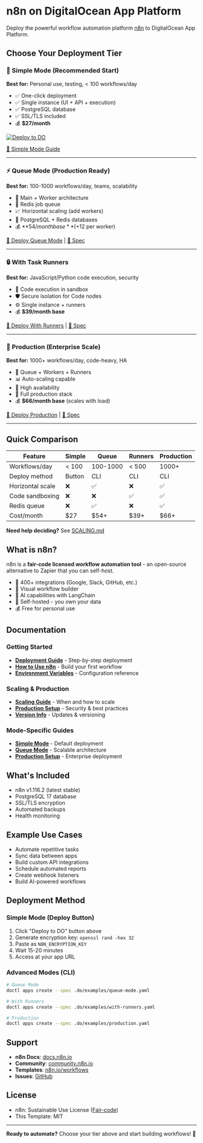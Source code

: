 # n8n on DigitalOcean App Platform

Deploy the powerful workflow automation platform [n8n](https://n8n.io) to DigitalOcean App Platform.

## Choose Your Deployment Tier

### 🚀 Simple Mode (Recommended Start)

**Best for:** Personal use, testing, < 100 workflows/day

- ✅ One-click deployment
- ✅ Single instance (UI + API + execution)
- ✅ PostgreSQL database
- ✅ SSL/TLS included
- 💰 **$27/month**

[![Deploy to DO](https://www.deploytodo.com/do-btn-blue.svg)](https://cloud.digitalocean.com/apps/new?repo=https://github.com/AppPlatform-Templates/n8n-appplatform/tree/main)

[📖 Simple Mode Guide](docs/SIMPLE-MODE.md)

---

### ⚡ Queue Mode (Production Ready)

**Best for:** 100-1000 workflows/day, teams, scalability

- 🔄 Main + Worker architecture  
- 🔴 Redis job queue
- 📈 Horizontal scaling (add workers)
- 💪 PostgreSQL + Redis databases
- 💰 **$54/month base** (+$12 per worker)

[📖 Deploy Queue Mode](docs/QUEUE-MODE.md) | [📄 Spec](.do/examples/queue-mode.yaml)

---

### 🔒 With Task Runners

**Best for:** JavaScript/Python code execution, security

- 🏃 Code execution in sandbox
- 🛡️ Secure isolation for Code nodes
- ⚙️ Single instance + runners
- 💰 **$39/month base**

[📖 Deploy With Runners](docs/WITH-RUNNERS.md) | [📄 Spec](.do/examples/with-runners.yaml)

---

### 🏢 Production (Enterprise Scale)

**Best for:** 1000+ workflows/day, code-heavy, HA

- 🎯 Queue + Workers + Runners
- 📊 Auto-scaling capable
- 🔄 High availability
- 💪 Full production stack
- 💰 **$66/month base** (scales with load)

[📖 Deploy Production](docs/PRODUCTION-SETUP.md) | [📄 Spec](.do/examples/production.yaml)

---

## Quick Comparison

| Feature | Simple | Queue | Runners | Production |
|---------|--------|-------|---------|------------|
| Workflows/day | < 100 | 100-1000 | < 500 | 1000+ |
| Deploy method | Button | CLI | CLI | CLI |
| Horizontal scale | ❌ | ✅ | ❌ | ✅ |
| Code sandboxing | ❌ | ❌ | ✅ | ✅ |
| Redis queue | ❌ | ✅ | ❌ | ✅ |
| Cost/month | $27 | $54+ | $39+ | $66+ |

**Need help deciding?** See [SCALING.md](SCALING.md)

## What is n8n?

n8n is a **fair-code licensed workflow automation tool** - an open-source alternative to Zapier that you can self-host.

- 🔌 400+ integrations (Google, Slack, GitHub, etc.)
- 🎨 Visual workflow builder
- 🤖 AI capabilities with LangChain
- 🔐 Self-hosted - you own your data
- 💰 Free for personal use

## Documentation

### Getting Started
- **[Deployment Guide](DEPLOY_TO_DO.md)** - Step-by-step deployment
- **[How to Use n8n](HOW_TO_USE_N8N.md)** - Build your first workflow
- **[Environment Variables](ENV_TEMPLATE.md)** - Configuration reference

### Scaling & Production
- **[Scaling Guide](SCALING.md)** - When and how to scale
- **[Production Setup](PRODUCTION.md)** - Security & best practices
- **[Version Info](VERSION.md)** - Updates & versioning

### Mode-Specific Guides
- **[Simple Mode](docs/SIMPLE-MODE.md)** - Default deployment
- **[Queue Mode](docs/QUEUE-MODE.md)** - Scalable architecture
- **[Production Setup](docs/PRODUCTION-SETUP.md)** - Enterprise deployment

## What's Included

- n8n v1.116.2 (latest stable)
- PostgreSQL 17 database
- SSL/TLS encryption
- Automated backups
- Health monitoring

## Example Use Cases

- Automate repetitive tasks
- Sync data between apps
- Build custom API integrations
- Schedule automated reports
- Create webhook listeners
- Build AI-powered workflows

## Deployment Method

### Simple Mode (Deploy Button)
1. Click "Deploy to DO" button above
2. Generate encryption key: `openssl rand -hex 32`
3. Paste as `N8N_ENCRYPTION_KEY`
4. Wait 15-20 minutes
5. Access at your app URL

### Advanced Modes (CLI)
```bash
# Queue Mode
doctl apps create --spec .do/examples/queue-mode.yaml

# With Runners
doctl apps create --spec .do/examples/with-runners.yaml

# Production
doctl apps create --spec .do/examples/production.yaml
```

## Support

- **n8n Docs**: [docs.n8n.io](https://docs.n8n.io)
- **Community**: [community.n8n.io](https://community.n8n.io)
- **Templates**: [n8n.io/workflows](https://n8n.io/workflows)
- **Issues**: [GitHub](https://github.com/AppPlatform-Templates/n8n-appplatform/issues)

## License

- n8n: Sustainable Use License ([Fair-code](https://github.com/n8n-io/n8n/blob/master/LICENSE.md))
- This Template: MIT

---

**Ready to automate?** Choose your tier above and start building workflows! 🚀
